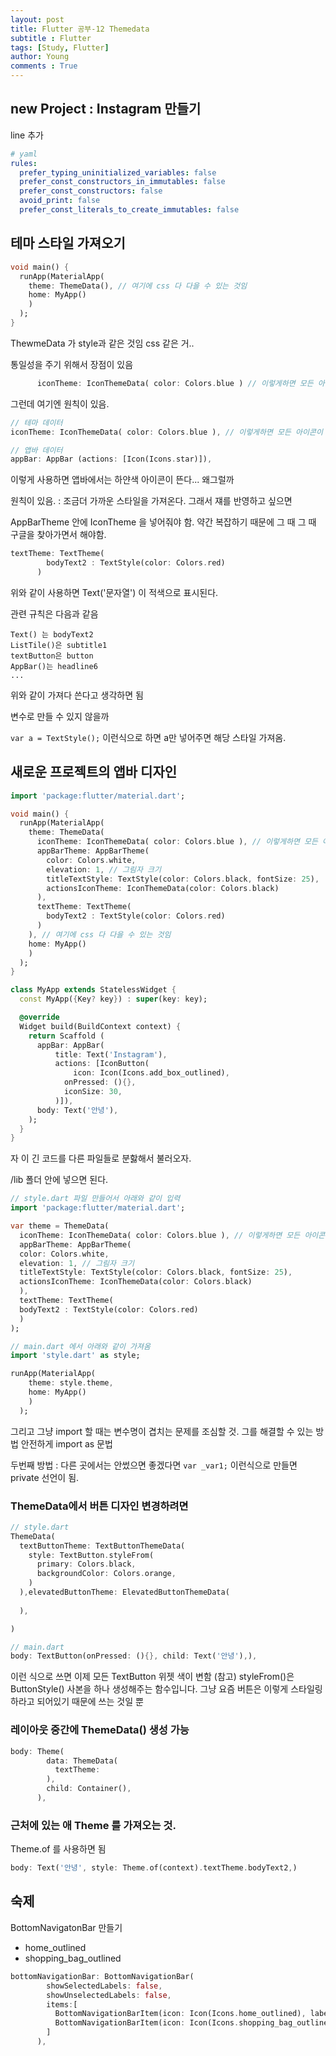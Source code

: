 ```yaml
---
layout: post
title: Flutter 공부-12 Themedata
subtitle : Flutter
tags: [Study, Flutter]
author: Young
comments : True
---
```

## new Project : Instagram 만들기 

line 추가
```yaml
# yaml
rules:
  prefer_typing_uninitialized_variables: false
  prefer_const_constructors_in_immutables: false
  prefer_const_constructors: false
  avoid_print: false
  prefer_const_literals_to_create_immutables: false
```

## 테마 스타일 가져오기
```dart
void main() {
  runApp(MaterialApp(
    theme: ThemeData(), // 여기에 css 다 다을 수 있는 것임
    home: MyApp()
    )
  );
}
```
ThewmeData 가 style과 같은 것임 css 같은 거..

통일성을 주기 위해서 장점이 있음
```dart
      iconTheme: IconThemeData( color: Colors.blue ) // 이렇게하면 모든 아이콘이 파란색이 된다.
```

그런데 여기엔 원칙이 있음.
```dart
// 테마 데이터
iconTheme: IconThemeData( color: Colors.blue ), // 이렇게하면 모든 아이콘이

// 앱바 데이터
appBar: AppBar (actions: [Icon(Icons.star)]),
```

이렇게 사용하면 앱바에서는 하얀색 아이콘이 뜬다... 왜그럴까

원칙이 있음. : 조금더 가까운 스타일을 가져온다.
그래서 쟤를 반영하고 싶으면 

AppBarTheme 안에 IconTheme 을 넣어줘야 함.
약간 복잡하기 때문에 그 때 그 때 구글을 찾아가면서 해야함.

```dart
textTheme: TextTheme(
        bodyText2 : TextStyle(color: Colors.red)
      )
```
위와 같이 사용하면
Text('문자열') 이 적색으로 표시된다.

관련 규칙은 다음과 같음
```
Text() 는 bodyText2
ListTile()은 subtitle1
textButton은 button 
AppBar()는 headline6 
...
```
위와 같이 가져다 쓴다고 생각하면 됨

변수로 만들 수 있지 않을까

``` var a = TextStyle(); ```
이런식으로 하면 a만 넣어주면 해당 스타일 가져옴.


## 새로운 프로젝트의 앱바 디자인

```dart
import 'package:flutter/material.dart';

void main() {
  runApp(MaterialApp(
    theme: ThemeData(
      iconTheme: IconThemeData( color: Colors.blue ), // 이렇게하면 모든 아이콘이
      appBarTheme: AppBarTheme(
        color: Colors.white,
        elevation: 1, // 그림자 크기
        titleTextStyle: TextStyle(color: Colors.black, fontSize: 25),
        actionsIconTheme: IconThemeData(color: Colors.black)
      ),
      textTheme: TextTheme(
        bodyText2 : TextStyle(color: Colors.red)
      )
    ), // 여기에 css 다 다을 수 있는 것임
    home: MyApp()
    )
  );
}

class MyApp extends StatelessWidget {
  const MyApp({Key? key}) : super(key: key);

  @override
  Widget build(BuildContext context) {
    return Scaffold (
      appBar: AppBar(
          title: Text('Instagram'),
          actions: [IconButton(
              icon: Icon(Icons.add_box_outlined),
            onPressed: (){},
            iconSize: 30,
          )]),
      body: Text('안녕'),
    );
  }
}


```

자 이 긴 코드를 다른 파일들로 분핧해서 불러오자.

/lib 폴더 안에 넣으면 된다.

``` dart
// style.dart 파일 만들어서 아래와 같이 입력
import 'package:flutter/material.dart';

var theme = ThemeData(
  iconTheme: IconThemeData( color: Colors.blue ), // 이렇게하면 모든 아이콘이
  appBarTheme: AppBarTheme(
  color: Colors.white,
  elevation: 1, // 그림자 크기
  titleTextStyle: TextStyle(color: Colors.black, fontSize: 25),
  actionsIconTheme: IconThemeData(color: Colors.black)
  ),
  textTheme: TextTheme(
  bodyText2 : TextStyle(color: Colors.red)
  )
);

// main.dart 에서 아래와 같이 가져옴
import 'style.dart' as style;

runApp(MaterialApp(
    theme: style.theme,
    home: MyApp()
    )
  );
```

그리고 그냥 import 할 때는 변수명이 겹치는 문제를 조심할 것.
그를 해결할 수 있는 방법 안전하게 import as 문법

두번째 방법 : 다른 곳에서는 안썼으면 좋겠다면
``` var _var1; ``` 
이런식으로 만들면 private 선언이 됨.

### ThemeData에서 버튼 디자인 변경하려면

```dart
// style.dart
ThemeData(
  textButtonTheme: TextButtonThemeData(
    style: TextButton.styleFrom(
      primary: Colors.black,
      backgroundColor: Colors.orange,
    )
  ),elevatedButtonTheme: ElevatedButtonThemeData(
    
  ),

) 

// main.dart
body: TextButton(onPressed: (){}, child: Text('안녕'),),
```
이런 식으로 쓰면 이제 모든 TextButton 위젯 색이 변함
(참고) styleFrom()은 ButtonStyle() 사본을 하나 생성해주는 함수입니다.
그냥 요즘 버튼은 이렇게 스타일링하라고 되어있기 때문에 쓰는 것일 뿐


### 레이아웃 중간에 ThemeData() 생성 가능
```dart
body: Theme(
        data: ThemeData(
          textTheme: 
        ),
        child: Container(),
      ),

```


### 근처에 있는 애 Theme 를 가져오는 것.
Theme.of 를 사용하면 됨
```dart
body: Text('안녕', style: Theme.of(context).textTheme.bodyText2,)
```



## 숙제 
BottomNavigatonBar 만들기
- home_outlined
- shopping_bag_outlined

```dart
bottomNavigationBar: BottomNavigationBar(
        showSelectedLabels: false,
        showUnselectedLabels: false,
        items:[
          BottomNavigationBarItem(icon: Icon(Icons.home_outlined), label: '홈'),
          BottomNavigationBarItem(icon: Icon(Icons.shopping_bag_outlined), label: '샵'),
        ]
      ),
```
